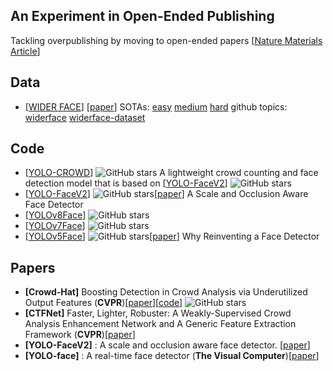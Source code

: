 ## An Experiment in Open-Ended Publishing
Tackling overpublishing by moving to open-ended papers [[Nature Materials Article](https://rdcu.be/dFON8)] 

## Data
- [[WIDER FACE](http://shuoyang1213.me/WIDERFACE/)] [[paper](https://openaccess.thecvf.com/content_cvpr_2016/papers/Yang_WIDER_FACE_A_CVPR_2016_paper.pdf)] SOTAs: [easy](https://paperswithcode.com/sota/face-detection-on-wider-face-easy) [medium](https://paperswithcode.com/sota/face-detection-on-wider-face-medium) [hard](https://paperswithcode.com/sota/face-detection-on-wider-face-hard) github topics: [widerface](https://github.com/topics/widerface) [widerface-dataset](https://github.com/topics/widerface-dataset)

## Code
- [[YOLO-CROWD](https://github.com/zaki1003/YOLO-CROWD)] ![GitHub stars](http://img.shields.io/github/stars/zaki1003/YOLO-CROWD.svg?logo=github&label=Stars) A lightweight crowd counting and face detection model that is based on [[YOLO-FaceV2](https://github.com/Krasjet-Yu/YOLO-FaceV2)] ![GitHub stars](http://img.shields.io/github/stars/Krasjet-Yu/YOLO-FaceV2.svg?logo=github&label=Stars)
- [[YOLO-FaceV2](https://github.com/Krasjet-Yu/YOLO-FaceV2)] ![GitHub stars](http://img.shields.io/github/stars/Krasjet-Yu/YOLO-FaceV2.svg?logo=github&label=Stars)[[paper](https://arxiv.org/abs/2208.02019)] A Scale and Occlusion Aware Face Detector
- [[YOLOv8Face](https://github.com/derronqi/yolov8-face)] ![GitHub stars](http://img.shields.io/github/stars/derronqi/yolov8-face.svg?logo=github&label=Stars)
- [[YOLOv7Face](https://github.com/derronqi/yolov7-face)] ![GitHub stars](http://img.shields.io/github/stars/derronqi/yolov7-face.svg?logo=github&label=Stars)
- [[YOLOv5Face](https://github.com/deepcam-cn/yolov5-face)] ![GitHub stars](http://img.shields.io/github/stars/deepcam-cn/yolov5-face.svg?logo=github&label=Stars)[[paper](https://arxiv.org/abs/2105.12931)] Why Reinventing a Face Detector

## Papers
- <a name="Crowd-Hat"></a>**[Crowd-Hat]** Boosting Detection in Crowd Analysis via Underutilized Output Features (**CVPR**)[[paper](https://openaccess.thecvf.com/content/CVPR2023/papers/Wu_Boosting_Detection_in_Crowd_Analysis_via_Underutilized_Output_Features_CVPR_2023_paper.pdf)][[code](https://github.com/wskingdom/Crowd-Hat)] ![GitHub stars](http://img.shields.io/github/stars/wskingdom/Crowd-Hat.svg?logo=github&label=Stars)
- <a name="CTFNet"></a>**[CTFNet]** Faster, Lighter, Robuster: A Weakly-Supervised Crowd Analysis Enhancement Network and A Generic Feature Extraction Framework (**CVPR**)[[paper](https://openaccess.thecvf.com/content/CVPR2022W/L3D-IVU/html/Wu_Faster_Lighter_Robuster_A_Weakly-Supervised_Crowd_Analysis_Enhancement_Network_and_CVPRW_2022_paper.html)]
- <a name="YOLO-FaceV2"></a>**[YOLO-FaceV2]** : A scale and occlusion aware face detector. [[paper](https://arxiv.org/abs/2208.02019)]
- <a name="YOLO-face"></a>**[YOLO-face]** : A real-time face detector (**The Visual Computer**)[[paper](https://link.springer.com/article/10.1007/s00371-020-01831-7)]
